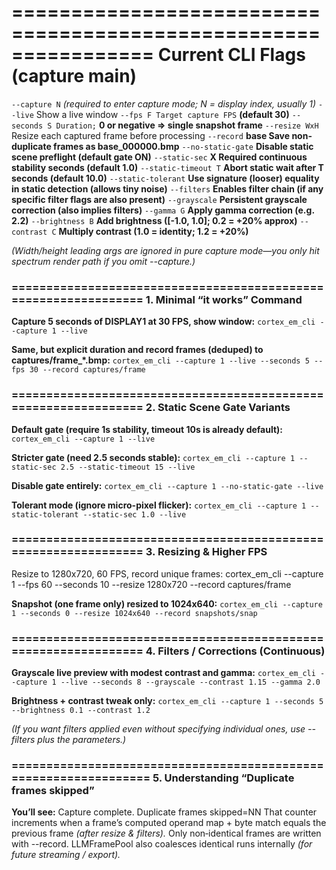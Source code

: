 # ================================================================ Current CLI Flags (capture main)

`--capture N` _(required to enter capture mode; N = display index, usually 1)_ `--live` Show a live window 
`--fps F Target capture FPS` **(default 30)** `--seconds S Duration;` **0 or negative => single snapshot frame** `--resize WxH` Resize each captured frame before processing
`--record` **base Save non-duplicate frames as base_000000.bmp** `--no-static-gate` **Disable static scene preflight (default gate ON)** `--static-sec` **X Required continuous stability seconds (default 1.0)** 
`--static-timeout T` **Abort static wait after T seconds (default 10.0)** `--static-tolerant` **Use signature (looser) equality in static detection (allows tiny noise)** 
`--filters` **Enables filter chain (if any specific filter flags are also present)** `--grayscale` **Persistent grayscale correction (also implies filters)** `--gamma G` **Apply gamma correction (e.g. 2.2)** 
`--brightness B` **Add brightness ([-1.0, 1.0]; 0.2 = +20% approx)** `--contrast C` **Multiply contrast (1.0 = identity; 1.2 = +20%)**

_(Width/height leading args are ignored in pure capture mode—you only hit spectrum render path if you omit --capture.)_

### ================================================================ 1. Minimal “it works” Command

**Capture 5 seconds of DISPLAY1 at 30 FPS, show window:** `cortex_em_cli --capture 1 --live`

**Same, but explicit duration and record frames (deduped) to captures/frame_*.bmp:** `cortex_em_cli --capture 1 --live --seconds 5 --fps 30 --record captures/frame`

### ================================================================ 2. Static Scene Gate Variants

**Default gate (require 1s stability, timeout 10s is already default):** `cortex_em_cli --capture 1 --live`

**Stricter gate (need 2.5 seconds stable):** `cortex_em_cli --capture 1 --static-sec 2.5 --static-timeout 15 --live`

**Disable gate entirely:** `cortex_em_cli --capture 1 --no-static-gate --live`

**Tolerant mode (ignore micro-pixel flicker):** `cortex_em_cli --capture 1 --static-tolerant --static-sec 1.0 --live`

### ================================================================ 3. Resizing & Higher FPS

Resize to 1280x720, 60 FPS, record unique frames: cortex_em_cli --capture 1 --fps 60 --seconds 10 --resize 1280x720 --record captures/frame

**Snapshot (one frame only) resized to 1024x640:** `cortex_em_cli --capture 1 --seconds 0 --resize 1024x640 --record snapshots/snap`

### ================================================================ 4. Filters / Corrections (Continuous)

**Grayscale live preview with modest contrast and gamma:** `cortex_em_cli --capture 1 --live --seconds 8 --grayscale --contrast 1.15 --gamma 2.0`

**Brightness + contrast tweak only:** `cortex_em_cli --capture 1 --seconds 5 --brightness 0.1 --contrast 1.2`

_(If you want filters applied even without specifying individual ones, use --filters plus the parameters.)_

### ================================================================= 5. Understanding “Duplicate frames skipped”
**You’ll see:** Capture complete. Duplicate frames skipped=NN That counter increments when a frame’s computed operand map + byte match equals the previous frame _(after resize & filters)._ 
Only non‑identical frames are written with --record. LLMFramePool also coalesces identical runs internally _(for future streaming / export)._